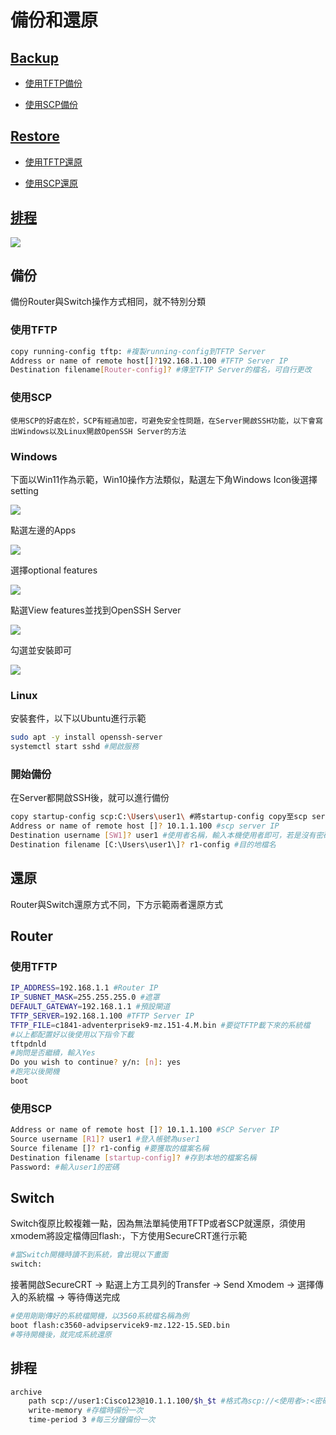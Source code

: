 # 備份和還原 #

## [Backup](#備份) ##

- [使用TFTP備份](#使用tftp) 

- [使用SCP備份](#使用scp) 

## [Restore](#還原) ##

- [使用TFTP還原](#使用tftp) 

- [使用SCP還原](#使用scp) 

## [排程](#e68e92e7a88b-1) ##

![](topology1.png)

## 備份 ##

備份Router與Switch操作方式相同，就不特別分類

### 使用TFTP ###

```bash
copy running-config tftp: #複製running-config到TFTP Server
Address or name of remote host[]?192.168.1.100 #TFTP Server IP
Destination filename[Router-config]? #傳至TFTP Server的檔名，可自行更改
```

### 使用SCP ###

    使用SCP的好處在於，SCP有經過加密，可避免安全性問題，在Server開啟SSH功能，以下會寫出Windows以及Linux開啟OpenSSH Server的方法

### Windows ###

下面以Win11作為示範，Win10操作方法類似，點選左下角Windows Icon後選擇setting 

![](windows1.png)

點選左邊的Apps

![](windows2.png)

選擇optional features

![](windows3.png)

點選View features並找到OpenSSH Server

![](windows4.png)

勾選並安裝即可

![](windows5.png)

### Linux ###

安裝套件，以下以Ubuntu進行示範

```bash
sudo apt -y install openssh-server
systemctl start sshd #開啟服務
```

### 開始備份 ###

在Server都開啟SSH後，就可以進行備份

```bash
copy startup-config scp:C:\Users\user1\ #將startup-config copy至scp server，因此練習沒有特別安裝SCP Server軟體，以本機開啟服務作為SCP Server所以須指定目的地路徑，若有安裝軟體的話在軟體中選擇目的地路徑，並使用scp:即可
Address or name of remote host []? 10.1.1.100 #scp server IP
Destination username [SW1]? user1 #使用者名稱，輸入本機使用者即可，若是沒有密碼需新增密碼
Destination filename [C:\Users\user1\]? r1-config #目的地檔名
```


## 還原 ##

Router與Switch還原方式不同，下方示範兩者還原方式

## Router ##

### 使用TFTP ###

```bash
IP_ADDRESS=192.168.1.1 #Router IP
IP_SUBNET_MASK=255.255.255.0 #遮罩
DEFAULT_GATEWAY=192.168.1.1 #預設閘道
TFTP_SERVER=192.168.1.100 #TFTP Server IP
TFTP_FILE=c1841-adventerprisek9-mz.151-4.M.bin #要從TFTP載下來的系統檔
#以上都配置好以後使用以下指令下載
tftpdnld
#詢問是否繼續，輸入Yes
Do you wish to continue? y/n: [n]: yes
#跑完以後開機
boot
```

### 使用SCP ###

```bash
Address or name of remote host []? 10.1.1.100 #SCP Server IP 
Source username [R1]? user1 #登入帳號為user1
Source filename []? r1-config #要獲取的檔案名稱
Destination filename [startup-config]? #存到本地的檔案名稱
Password: #輸入user1的密碼
```

## Switch ##

Switch復原比較複雜一點，因為無法單純使用TFTP或者SCP就還原，須使用xmodem將設定檔傳回flash:，下方使用SecureCRT進行示範

```bash
#當Switch開機時讀不到系統，會出現以下畫面
switch:
```

接著開啟SecureCRT -> 點選上方工具列的Transfer -> Send Xmodem -> 選擇傳入的系統檔 -> 等待傳送完成

```bash
#使用剛剛傳好的系統檔開機，以3560系統檔名稱為例
boot flash:c3560-advipservicek9-mz.122-15.SED.bin
#等待開機後，就完成系統還原
```

## 排程 ##

```bash
archive 
    path scp://user1:Cisco123@10.1.1.100/$h_$t #格式為scp://<使用者>:<密碼>@<SCP Server IP>/檔名，若不想將密碼寫於設定檔中，可以寫成scp://user1@10.1.1.100並於存檔時在輸入密碼
    write-memory #存檔時備份一次
    time-period 3 #每三分鐘備份一次
```
